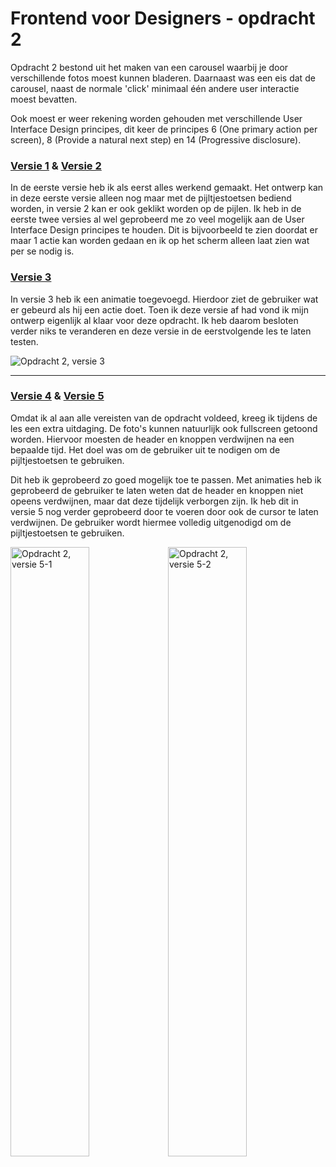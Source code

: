 # Frontend voor Designers - opdracht 2

Opdracht 2 bestond uit het maken van een carousel waarbij je door verschillende fotos moest kunnen bladeren. Daarnaast was een eis dat de carousel, naast de normale 'click' minimaal één andere user interactie moest bevatten.

Ook moest er weer rekening worden gehouden met verschillende User Interface Design principes, dit keer de principes 6 (One primary action per screen), 8 (Provide a natural next step) en 14 (Progressive disclosure).


### [Versie 1](https://tomwesterhof.github.io/Frontend-voor-Designers/Opdracht%202/v1) & [Versie 2](https://tomwesterhof.github.io/Frontend-voor-Designers/Opdracht%202/v2)

In de eerste versie heb ik als eerst alles werkend gemaakt. Het ontwerp kan in deze eerste versie alleen nog maar met de pijltjestoetsen bediend worden, in versie 2 kan er ook geklikt worden op de pijlen. Ik heb in de eerste twee versies al wel geprobeerd me zo veel mogelijk aan de User Interface Design principes te houden. Dit is bijvoorbeeld te zien doordat er maar 1 actie kan worden gedaan en ik op het scherm alleen laat zien wat per se nodig is.


### [Versie 3](https://tomwesterhof.github.io/Frontend-voor-Designers/Opdracht%202/v3)

In versie 3 heb ik een animatie toegevoegd. Hierdoor ziet de gebruiker wat er gebeurd als hij een actie doet. Toen ik deze versie af had vond ik mijn ontwerp eigenlijk al klaar voor deze opdracht. Ik heb daarom besloten verder niks te veranderen en deze versie in de eerstvolgende les te laten testen.

<img src="https://tomwesterhof.github.io/Frontend-voor-Designers/Screenshots/opdracht-2_versie-3.png" alt="Opdracht 2, versie 3">

---


### [Versie 4](https://tomwesterhof.github.io/Frontend-voor-Designers/Opdracht%202/v4) & [Versie 5](https://tomwesterhof.github.io/Frontend-voor-Designers/Opdracht%202/v5)

Omdat ik al aan alle vereisten van de opdracht voldeed, kreeg ik tijdens de les een extra uitdaging. De foto's kunnen natuurlijk ook fullscreen getoond worden. Hiervoor moesten de header en knoppen verdwijnen na een bepaalde tijd. Het doel was om de gebruiker uit te nodigen om de pijltjestoetsen te gebruiken.

Dit heb ik geprobeerd zo goed mogelijk toe te passen. Met animaties heb ik geprobeerd de gebruiker te laten weten dat de header en knoppen niet opeens verdwijnen, maar dat deze tijdelijk verborgen zijn. Ik heb dit in versie 5 nog verder geprobeerd door te voeren door ook de cursor te laten verdwijnen. De gebruiker wordt hiermee volledig uitgenodigd om de pijltjestoetsen te gebruiken.

<img src="https://tomwesterhof.github.io/Frontend-voor-Designers/Screenshots/opdracht-2_versie-5-1.png" width="50%" alt="Opdracht 2, versie 5-1"><img src="https://tomwesterhof.github.io/Frontend-voor-Designers/Screenshots/opdracht-2_versie-5-2.png" width="50%" alt="Opdracht 2, versie 5-2">
